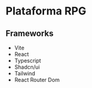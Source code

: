 # Plataforma RPG 

## Frameworks

- Vite
- React
- Typescript
- Shadcn/ui
- Tailwind
- React Router Dom